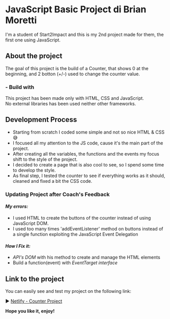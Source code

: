 # JavaScript Basic Project di Brian Moretti

I'm a student of Start2Impact and this is my 2nd project made for them, the first one using JavaScript.

## About the project

The goal of this project is the build of a Counter, that shows 0 at the beginning, and 2 botton (+/-) used to change the counter value.

### - Build with

This project has been made only with HTML, CSS and JavaScript.  
No external libraries has been used neither other frameworks.

## Development Process

- Starting from scratch I coded some simple and not so nice HTML & CSS :sweat_smile:
- I focused all my attention to the JS code, cause it's the main part of the project.
- After creating all the variables, the functions and the events my focus shift to the style of the project.
- I decided to create a page that is also cool to see, so I spend some time to develop the style.
- As final step, I tested the counter to see if everything works as it should, cleaned and fixed a bit the CSS code.

### Updating Project after Coach's Feedback

#### *My errors:*
 - I used HTML to create the buttons of the counter instead of using JavaScript DOM.
 - I used too many times 'addEventListener' method on buttons instead of a single function exploiting the JavaScript Event Delegation

#### *How I Fix it:*
 - _API's DOM_ with his method to create and manage the HTML elements
 - Build a function(event) with _EventTarget interface_

## Link to the project

You can easily see and test my project on the following link:

:arrow_forward: [Netlify - Counter Project](https://endearing-lebkuchen-d32be1.netlify.app/)

**Hope you like it, enjoy!**
